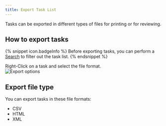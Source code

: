 ```yaml
---
title: Export Task List
---
```

Tasks can be exported in different types of files for printing or for reviewing. 

## How to export tasks 

{% snippet icon.badgeInfo %} 
Before exporting tasks, you can perform a [Search](/rdm/mac/commands/view/task-list/search/) to filter out the task list. 
{% endsnippet %}
 
Right-Click on a task and select the file format.  
![Export options](https://webdevolutions.azureedge.net/docs/en/rdm/mac/clip10357.png)

## Export file type 

You can export tasks in these file formats:  

* CSV 
* HTML 
* XML 


